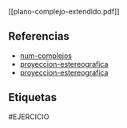 [[plano-complejo-extendido.pdf]]

## Referencias
- [num-complejos](./num-complejos.md)
- [proyeccion-estereografica](./proyeccion-estereografica.md)
- [proyeccion-estereografica](./proyeccion-estereografica.md)

## Etiquetas
#EJERCICIO 
